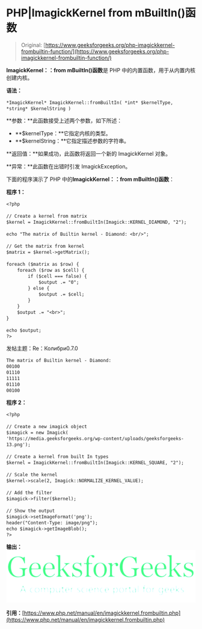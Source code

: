 # PHP|ImagickKernel from mBuiltIn()函数

> Original: [https://www.geeksforgeeks.org/php-imagickkernel-frombuiltin-function/](https://www.geeksforgeeks.org/php-imagickkernel-frombuiltin-function/)

**ImagickKernel：：from mBuiltIn()函数**是 PHP 中的内置函数，用于从内置内核创建内核。

**语法：**

```
*ImagickKernel* ImagickKernel::fromBuiltIn( *int* $kernelType, *string* $kernelString )
```

**参数：**此函数接受上述两个参数，如下所述：

*   **$kernelType：**它指定内核的类型。
*   **$kernelString：**它指定描述参数的字符串。

**返回值：**如果成功，此函数将返回一个新的 ImagickKernel 对象。

**异常：**此函数在出错时引发 ImagickException。

下面的程序演示了 PHP 中的**ImagickKernel：：from mBuiltIn()函数**：

**程序 1：**

```
<?php

// Create a kernel from matrix
$kernel = ImagickKernel::fromBuiltIn(Imagick::KERNEL_DIAMOND, "2");

echo "The matrix of Builtin kernel - Diamond: <br/>";

// Get the matrix from kernel
$matrix = $kernel->getMatrix();

foreach ($matrix as $row) {
    foreach ($row as $cell) {
        if ($cell === false) {
            $output .= "0";
        } else {
            $output .= $cell;
        }
    }
    $output .= "<br>";
}

echo $output;
?>
```

发帖主题：Re：Колибри0.7.0

```
The matrix of Builtin kernel - Diamond:
00100
01110
11111
01110
00100
```

**程序 2：**

```
<?php

// Create a new imagick object
$imagick = new Imagick(
'https://media.geeksforgeeks.org/wp-content/uploads/geeksforgeeks-13.png');

// Create a kernel from built In types
$kernel = ImagickKernel::fromBuiltIn(Imagick::KERNEL_SQUARE, "2");

// Scale the kernel
$kernel->scale(2, Imagick::NORMALIZE_KERNEL_VALUE);

// Add the filter
$imagick->filter($kernel);

// Show the output
$imagick->setImageFormat('png');
header("Content-Type: image/png");
echo $imagick->getImageBlob();
?>
```

**输出：**
![](img/bcd265121a143b1fe6a70b94b08c7209.png)

**引用：**[https://www.php.net/manual/en/imagickkernel.frombuiltin.php](https://www.php.net/manual/en/imagickkernel.frombuiltin.php)